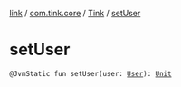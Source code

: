 [link](../../index.md) / [com.tink.core](../index.md) / [Tink](index.md) / [setUser](./set-user.md)

# setUser

`@JvmStatic fun setUser(user: `[`User`](../../com.tink.model.user/-user/index.md)`): `[`Unit`](https://kotlinlang.org/api/latest/jvm/stdlib/kotlin/-unit/index.html)